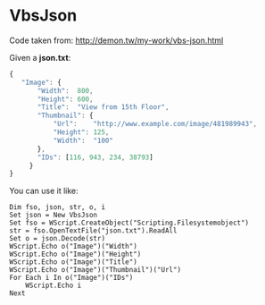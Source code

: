 # VbsJson

Code taken from: http://demon.tw/my-work/vbs-json.html

Given a **json.txt**:

```javascript
{
   "Image": {
       "Width":  800,
       "Height": 600,
       "Title":  "View from 15th Floor",
       "Thumbnail": {
           "Url":    "http://www.example.com/image/481989943",
           "Height": 125,
           "Width":  "100"
       },
       "IDs": [116, 943, 234, 38793]
     }
}
```

You can use it like:

```vbscript
Dim fso, json, str, o, i
Set json = New VbsJson
Set fso = WScript.CreateObject("Scripting.Filesystemobject")
str = fso.OpenTextFile("json.txt").ReadAll
Set o = json.Decode(str)
WScript.Echo o("Image")("Width")
WScript.Echo o("Image")("Height")
WScript.Echo o("Image")("Title")
WScript.Echo o("Image")("Thumbnail")("Url")
For Each i In o("Image")("IDs")
    WScript.Echo i
Next
```

